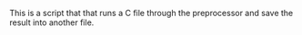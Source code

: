This is a script that that runs a C file through the preprocessor and save the result into another file.
